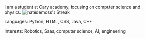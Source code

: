 I am a student at Cary academy, focusing on computer science and physics. 
![natedemoss's Streak](https://github-readme-streak-stats.herokuapp.com/?user=natedemoss&theme=vue-dark&hide_border=true)



Languages:
Python, HTML, CSS, Java, C++

Interests:
Robotics, Saas, computer science, AI, engineering
